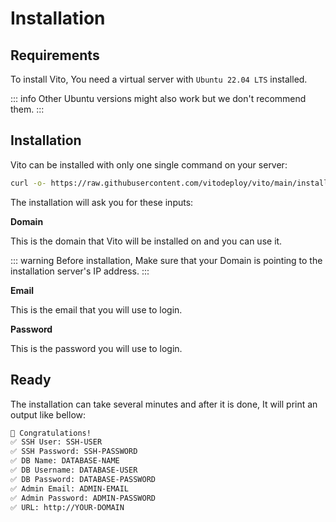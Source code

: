 # Installation

## Requirements

To install Vito, You need a virtual server with `Ubuntu 22.04 LTS` installed.

::: info
Other Ubuntu versions might also work but we don't recommend them.
:::

## Installation

Vito can be installed with only one single command on your server:

```sh
curl -o- https://raw.githubusercontent.com/vitodeploy/vito/main/install/install.sh | bash
```

The installation will ask you for these inputs:

**Domain**

This is the domain that Vito will be installed on and you can use it.

::: warning
Before installation, Make sure that your Domain is pointing to the installation server's IP address.
:::

**Email**

This is the email that you will use to login.

**Password**

This is the password you will use to login.

## Ready

The installation can take several minutes and after it is done, It will print an output like bellow:

```txt
🎉 Congratulations!
✅ SSH User: SSH-USER
✅ SSH Password: SSH-PASSWORD
✅ DB Name: DATABASE-NAME
✅ DB Username: DATABASE-USER
✅ DB Password: DATABASE-PASSWORD
✅ Admin Email: ADMIN-EMAIL
✅ Admin Password: ADMIN-PASSWORD
✅ URL: http://YOUR-DOMAIN
```